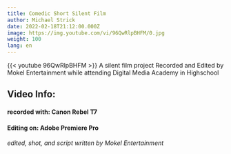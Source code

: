 ```yaml
---
title: Comedic Short Silent Film
author: Michael Strick
date: 2022-02-18T21:12:00.000Z
image: https://img.youtube.com/vi/96QwRlpBHFM/0.jpg
weight: 100
lang: en
---
```

{{< youtube 96QwRlpBHFM  >}}
A silent film project Recorded and Edited by Mokel Entertainment while attending Digital Media Academy in Highschool

## Video Info:
#### recorded with: Canon Rebel T7
#### Editing on: Adobe Premiere Pro

*edited, shot, and script written by Mokel Entertainment*
